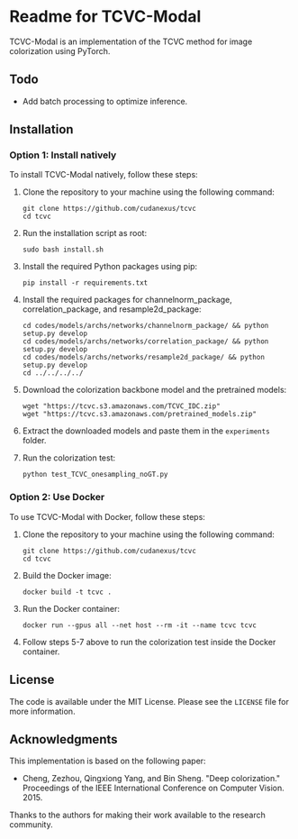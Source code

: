 # Readme for TCVC-Modal

TCVC-Modal is an implementation of the TCVC method for image colorization using PyTorch.

## Todo

- Add batch processing to optimize inference.

## Installation

### Option 1: Install natively

To install TCVC-Modal natively, follow these steps:

1. Clone the repository to your machine using the following command:

    ```
    git clone https://github.com/cudanexus/tcvc
    cd tcvc
    ```

2. Run the installation script as root:

    ```
    sudo bash install.sh
    ```

3. Install the required Python packages using pip:

    ```
    pip install -r requirements.txt
    ```

4. Install the required packages for channelnorm_package, correlation_package, and resample2d_package:

    ```
    cd codes/models/archs/networks/channelnorm_package/ && python setup.py develop
    cd codes/models/archs/networks/correlation_package/ && python setup.py develop
    cd codes/models/archs/networks/resample2d_package/ && python setup.py develop
    cd ../../../../
    ```

5. Download the colorization backbone model and the pretrained models:

    ```
    wget "https://tcvc.s3.amazonaws.com/TCVC_IDC.zip"
    wget "https://tcvc.s3.amazonaws.com/pretrained_models.zip"
    ```

6. Extract the downloaded models and paste them in the `experiments` folder.

7. Run the colorization test:

    ```
    python test_TCVC_onesampling_noGT.py
    ```

### Option 2: Use Docker

To use TCVC-Modal with Docker, follow these steps:

1. Clone the repository to your machine using the following command:

    ```
    git clone https://github.com/cudanexus/tcvc
    cd tcvc
    ```

2. Build the Docker image:

    ```
    docker build -t tcvc .
    ```

3. Run the Docker container:

    ```
    docker run --gpus all --net host --rm -it --name tcvc tcvc
    ```

4. Follow steps 5-7 above to run the colorization test inside the Docker container.

## License

The code is available under the MIT License. Please see the `LICENSE` file for more information.

## Acknowledgments

This implementation is based on the following paper:

- Cheng, Zezhou, Qingxiong Yang, and Bin Sheng. "Deep colorization." Proceedings of the IEEE International Conference on Computer Vision. 2015.

Thanks to the authors for making their work available to the research community.
